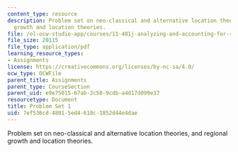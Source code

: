 ```yaml
---
content_type: resource
description: Problem set on neo-classical and alternative location theories, and regional
  growth and location theories.
file: /ol-ocw-studio-app/courses/11-481j-analyzing-and-accounting-for-regional-economic-growth-spring-2009/7ef536cd48015ed4618c1852d44e4dae_MIT11_481Js09_pset01.pdf
file_size: 20115
file_type: application/pdf
learning_resource_types:
- Assignments
license: https://creativecommons.org/licenses/by-nc-sa/4.0/
ocw_type: OCWFile
parent_title: Assignments
parent_type: CourseSection
parent_uid: e9e75015-67ab-2c58-9cdb-a4d17d099e37
resourcetype: Document
title: Problem Set 1
uid: 7ef536cd-4801-5ed4-618c-1852d44e4dae
---
```

Problem set on neo-classical and alternative location theories, and regional growth and location theories.